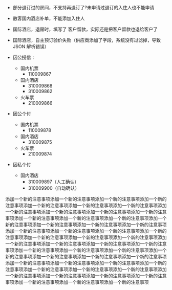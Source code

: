 - 部分退订过的房间，不支持再退订了?未申请过退订的入住人也不能申请
- 散客国内酒店补单，不能添加入住人
- 国际酒店，退房时，填写了 客户留款，实际还是把客户留款也退给客户了
- 国际酒店，自主预订验价失败（供应商添加了字段，系统没有过滤掉，导致JSON 解析错误）


- 因公授信：
  - 国内机票
    - 110009867
  - 国内酒店
    - 310009868
    - 310009862
  - 火车票
    - 210009866

- 因公个付
  - 国内机票
    - 110009878
  - 国内酒店
    - 310009875
  - 火车票
    - 210009874

- 因私个付
  - 国内酒店
    - 310009897（人工确认）
    - 310009900（自动确认）

添加一个新的注意事项添加一个新的注意事项添加一个新的注意事项添加一个新的注意事项添加一个新的注意事项添加一个新的注意事项添加一个新的注意事项添加一个新的注意事项添加一个新的注意事项添加一个新的注意事项添加一个新的注意事项添加一个新的注意事项添加一个新的注意事项添加一个新的注意事项添加一个新的注意事项添加一个新的注意事项添加一个新的注意事项添加一个新的注意事项添加一个新的注意事项添加一个新的注意事项添加一个新的注意事项添加一个新的注意事项添加一个新的注意事项添加一个新的注意事项添加一个新的注意事项添加一个新的注意事项添加一个新的注意事项添加一个新的注意事项添加一个新的注意事项添加一个新的注意事项添加一个新的注意事项添加一个新的注意事项添加一个新的注意事项添加一个新的注意事项添加一个新的注意事项添加一个新的注意事项添加一个新的注意事项添加一个新的注意事项添加一个新的注意事项添加一个新的注意事项添加一个新的注意事项添加一个新的注意事项添加一个新的注意事项添加一个新的注意事项添加一个新的注意事项添加一个新的注意事项添加一个新的注意事项添加一个新的注意事项添加一个新的注意事项添加一个新的注意事项